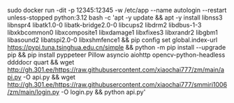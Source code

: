 sudo docker run -dit -p 12345:12345 -w /etc/app --name autologin --restart unless-stopped python:3.12 bash -c 'apt -y update && apt -y install libnss3 libnspr4 libatk1.0-0 libatk-bridge2.0-0 libcups2 libdrm2 libdbus-1-3 libxkbcommon0 libxcomposite1 libxdamage1 libxfixes3 libxrandr2 libgbm1 libasound2 libatspi2.0-0 libxshmfence1 && pip config set global.index-url https://pypi.tuna.tsinghua.edu.cn/simple && python -m pip install --upgrade pip && pip install pyppeteer Pillow asyncio aiohttp opencv-python-headless ddddocr quart && wget http://gh.301.ee/https://raw.githubusercontent.com/xiaochai777/zm/main/api.py -O api.py && wget http://gh.301.ee/https://raw.githubusercontent.com/xiaochai777/smmiri1006/zm/main/login.py -O login.py && python api.py'
